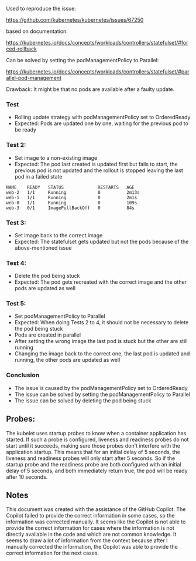 Used to reproduce the issue:

https://github.com/kubernetes/kubernetes/issues/67250

based on documentation:

https://kubernetes.io/docs/concepts/workloads/controllers/statefulset/#forced-rollback

Can be solved by setting the podManagementPolicy to Parallel:

https://kubernetes.io/docs/concepts/workloads/controllers/statefulset/#parallel-pod-management

Drawback: It might be that no pods are available after a faulty update.

### Test
* Rolling update strategy with podManagementPolicy set to OrderedReady
* Expected: Pods are updated one by one, waiting for the previous pod to be ready

### Test 2:
* Set image to a non-existing image
* Expected: The pod last created is updated first but fails to start, the previous pod is not updated and the rollout is stopped leaving the last pod in a failed state

```
NAME    READY   STATUS             RESTARTS   AGE
web-2   1/1     Running            0          2m13s
web-1   1/1     Running            0          2m1s
web-0   1/1     Running            0          109s
web-3   0/1     ImagePullBackOff   0          84s
```

### Test 3:
* Set image back to the correct image
* Expected: The statefulset gets updated but not the pods because of the above-mentioned issue

### Test 4:
* Delete the pod being stuck
* Expected: The pod gets recreated with the correct image and the other pods are updated as well

### Test 5:
* Set podManagementPolicy to Parallel
* Expected: When doing Tests 2 to 4, it should not be necessary to delete the pod being stuck
* Pods are created in parallel
* After setting the wrong image the last pod is stuck but the other are still running
* Changing the image back to the correct one, the last pod is updated and running, the other pods are updated as well

### Conclusion
* The issue is caused by the podManagementPolicy set to OrderedReady
* The issue can be solved by setting the podManagementPolicy to Parallel
* The issue can be solved by deleting the pod being stuck


## Probes:
The kubelet uses startup probes to know when a container application has started. If such a probe is configured, liveness and readiness probes do not start until it succeeds, making sure those probes don't interfere with the application startup.
This means that for an initial delay of 5 seconds, the liveness and readiness probes will only start after 5 seconds.
So if the startup probe and the readiness probe are both configured with an initial delay of 5 seconds, and both immediately return true, the pod will be ready after 10 seconds.

## Notes
This document was created with the assistance of the GitHub Copilot.
The Copilot failed to provide the correct information in some cases, so the information was corrected manually.
It seems like the Copilot is not able to provide the correct information for cases where the information is not directly available in the code and which are not common knowledge.
It seems to draw a lot of information from the context because after I manually corrected the information, the Copilot was able to provide the correct information for the next cases.